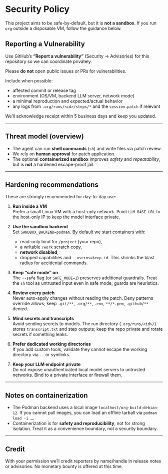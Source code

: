 
# Security Policy

This project aims to be safe-by-default, but it is **not a sandbox**. If you run
`org` outside a disposable VM, follow the guidance below.

## Reporting a Vulnerability

Use GitHub’s **“Report a vulnerability”** (Security → Advisories) for this
repository so we can coordinate privately.

Please **do not** open public issues or PRs for vulnerabilities.

Include when possible:
- affected commit or release tag
- environment (OS/VM, backend LLM server, network mode)
- a minimal reproduction and expected/actual behavior
- any logs from `.org/runs/<id>/steps/*` and the `session.patch` if relevant

We’ll acknowledge receipt within 5 business days and keep you updated.

---

## Threat model (overview)

- The agent can run **shell commands** (`sh`) and write files via patch review.
- We rely on **human approval** for patch application.
- The optional **containerized sandbox** improves *safety* and *repeatability*,
  but is **not** a hardened escape-proof jail.

---

## Hardening recommendations

These are strongly recommended for day-to-day use:

1. **Run inside a VM**  
   Prefer a small Linux VM with a host-only network. Point `LLM_BASE_URL` to the
   host-only IP to keep the model interface private.

2. **Use the sandbox backend**  
   Set `SANDBOX_BACKEND=podman`. By default we start containers with:
   - read-only bind for `/project` (your repo),
   - a writable `/work` scratch copy,
   - **network disabled**,
   - dropped capabilities and `--userns=keep-id`.
   This shrinks the blast radius for accidental commands.

3. **Keep “safe mode” on**  
   The `--safe` flag (or `SAFE_MODE=1`) preserves additional guardrails. Treat
   the `sh` tool as untrusted input even in safe mode; guards are heuristics.

4. **Review every patch**  
   Never auto-apply changes without reading the patch. Deny patterns override
   allows; keep `.git/**`, `.org/**`, `.env`, `**/*.pem`, `.github/**` denied.

5. **Mind secrets and transcripts**  
   Avoid sending secrets to models. The run directory (`.org/runs/<id>/`) stores
   `transcript.txt` and step outputs; keep the repo private and rotate secrets
   if something leaks.

6. **Prefer dedicated working directories**  
   If you add custom tools, validate they cannot escape the working directory
   via `..` or symlinks.

7. **Keep your LLM endpoint private**  
   Do not expose unauthenticated local model servers to untrusted networks. Bind
   to a private interface or firewall them.

---

## Notes on containerization

- The Podman backend uses a local image `localhost/org-build:debian-12`. If you
  cannot pull images, you can load an offline tarball via `podman load -i …`.
- Containerization is for **safety and reproducibility**, not for strong
  isolation. Treat it as a convenience boundary, not a security boundary.

---

## Credit

With your permission we’ll credit reporters by name/handle in release notes or
advisories. No monetary bounty is offered at this time.
